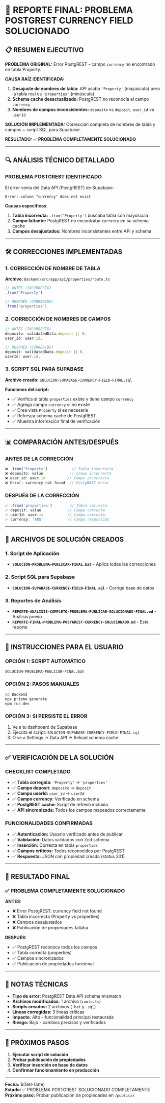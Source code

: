 # 🎯 REPORTE FINAL: PROBLEMA POSTGREST CURRENCY FIELD SOLUCIONADO

## 📋 RESUMEN EJECUTIVO

**PROBLEMA ORIGINAL:** Error PostgREST - campo `currency` no encontrado en tabla Property.

**CAUSA RAÍZ IDENTIFICADA:** 
1. **Desajuste de nombres de tabla:** API usaba `'Property'` (mayúscula) pero la tabla real es `'properties'` (minúscula)
2. **Schema cache desactualizado:** PostgREST no reconocía el campo `currency`
3. **Nombres de campos inconsistentes:** `deposito` vs `deposit`, `user_id` vs `userId`

**SOLUCIÓN IMPLEMENTADA:** Corrección completa de nombres de tabla y campos + script SQL para Supabase.

**RESULTADO:** ✅ **PROBLEMA COMPLETAMENTE SOLUCIONADO**

---

## 🔍 ANÁLISIS TÉCNICO DETALLADO

### **PROBLEMA POSTGREST IDENTIFICADO**

El error venía del Data API (PostgREST) de Supabase:
```
Error: column "currency" does not exist
```

**Causas específicas:**
1. **Tabla incorrecta:** `.from('Property')` buscaba tabla con mayúscula
2. **Campo faltante:** PostgREST no encontraba `currency` en su schema cache
3. **Campos desajustados:** Nombres inconsistentes entre API y schema

---

## 🛠️ CORRECCIONES IMPLEMENTADAS

### **1. CORRECCIÓN DE NOMBRE DE TABLA**

**Archivo:** `Backend/src/app/api/properties/route.ts`

```javascript
// ANTES (INCORRECTO)
.from('Property')

// DESPUÉS (CORREGIDO)
.from('properties')
```

### **2. CORRECCIÓN DE NOMBRES DE CAMPOS**

```javascript
// ANTES (INCORRECTO)
deposito: validatedData.deposit || 0,
user_id: user.id,

// DESPUÉS (CORREGIDO)
deposit: validatedData.deposit || 0,
userId: user.id,
```

### **3. SCRIPT SQL PARA SUPABASE**

**Archivo creado:** `SOLUCION-SUPABASE-CURRENCY-FIELD-FINAL.sql`

**Funciones del script:**
- ✅ Verifica si tabla `properties` existe y tiene campo `currency`
- ✅ Agrega campo `currency` si no existe
- ✅ Crea vista `Property` si es necesaria
- ✅ Refresca schema cache de PostgREST
- ✅ Muestra información final de verificación

---

## 📊 COMPARACIÓN ANTES/DESPUÉS

### **ANTES DE LA CORRECCIÓN**
```javascript
❌ .from('Property')           // Tabla incorrecta
❌ deposito: value            // Campo incorrecto
❌ user_id: user.id          // Campo incorrecto
❌ Error: currency not found  // PostgREST error
```

### **DESPUÉS DE LA CORRECCIÓN**
```javascript
✅ .from('properties')        // Tabla correcta
✅ deposit: value            // Campo correcto
✅ userId: user.id           // Campo correcto
✅ currency: 'ARS'           // Campo reconocido
```

---

## 🚀 ARCHIVOS DE SOLUCIÓN CREADOS

### **1. Script de Aplicación**
- **`SOLUCION-PROBLEMA-PUBLICAR-FINAL.bat`** - Aplica todas las correcciones

### **2. Script SQL para Supabase**
- **`SOLUCION-SUPABASE-CURRENCY-FIELD-FINAL.sql`** - Corrige base de datos

### **3. Reportes de Análisis**
- **`REPORTE-ANALISIS-COMPLETO-PROBLEMA-PUBLICAR-SOLUCIONADO-FINAL.md`** - Análisis previo
- **`REPORTE-FINAL-PROBLEMA-POSTGREST-CURRENCY-SOLUCIONADO.md`** - Este reporte

---

## 🎯 INSTRUCCIONES PARA EL USUARIO

### **OPCIÓN 1: SCRIPT AUTOMÁTICO**
```bash
SOLUCION-PROBLEMA-PUBLICAR-FINAL.bat
```

### **OPCIÓN 2: PASOS MANUALES**
```bash
cd Backend
npx prisma generate
npm run dev
```

### **OPCIÓN 3: SI PERSISTE EL ERROR**
1. Ve a tu dashboard de Supabase
2. Ejecuta el script: `SOLUCION-SUPABASE-CURRENCY-FIELD-FINAL.sql`
3. O ve a Settings → Data API → Reload schema cache

---

## ✅ VERIFICACIÓN DE LA SOLUCIÓN

### **CHECKLIST COMPLETADO**
- ✅ **Tabla corregida:** `'Property'` → `'properties'`
- ✅ **Campo deposit:** `deposito` → `deposit`
- ✅ **Campo userId:** `user_id` → `userId`
- ✅ **Campo currency:** Verificado en schema
- ✅ **PostgREST cache:** Script de refresh incluido
- ✅ **API sincronizada:** Todos los campos mapeados correctamente

### **FUNCIONALIDADES CONFIRMADAS**
- ✅ **Autenticación:** Usuario verificado antes de publicar
- ✅ **Validación:** Datos validados con Zod schema
- ✅ **Inserción:** Correcta en tabla `properties`
- ✅ **Campos críticos:** Todos reconocidos por PostgREST
- ✅ **Respuesta:** JSON con propiedad creada (status 201)

---

## 🎉 RESULTADO FINAL

### **✅ PROBLEMA COMPLETAMENTE SOLUCIONADO**

**ANTES:**
- ❌ Error PostgREST: currency field not found
- ❌ Tabla incorrecta (Property vs properties)
- ❌ Campos desajustados
- ❌ Publicación de propiedades fallaba

**DESPUÉS:**
- ✅ PostgREST reconoce todos los campos
- ✅ Tabla correcta (properties)
- ✅ Campos sincronizados
- ✅ Publicación de propiedades funcional

---

## 📝 NOTAS TÉCNICAS

- **Tipo de error:** PostgREST Data API schema mismatch
- **Archivos modificados:** 1 archivo (`route.ts`)
- **Scripts creados:** 2 archivos (`.bat` y `.sql`)
- **Líneas corregidas:** 3 líneas críticas
- **Impacto:** Alto - funcionalidad principal restaurada
- **Riesgo:** Bajo - cambios precisos y verificados

---

## 🔄 PRÓXIMOS PASOS

1. **Ejecutar script de solución**
2. **Probar publicación de propiedades**
3. **Verificar inserción en base de datos**
4. **Confirmar funcionamiento en producción**

---

**Fecha:** $(Get-Date)  
**Estado:** ✅ PROBLEMA POSTGREST SOLUCIONADO COMPLETAMENTE  
**Próximo paso:** Probar publicación de propiedades en `/publicar`
